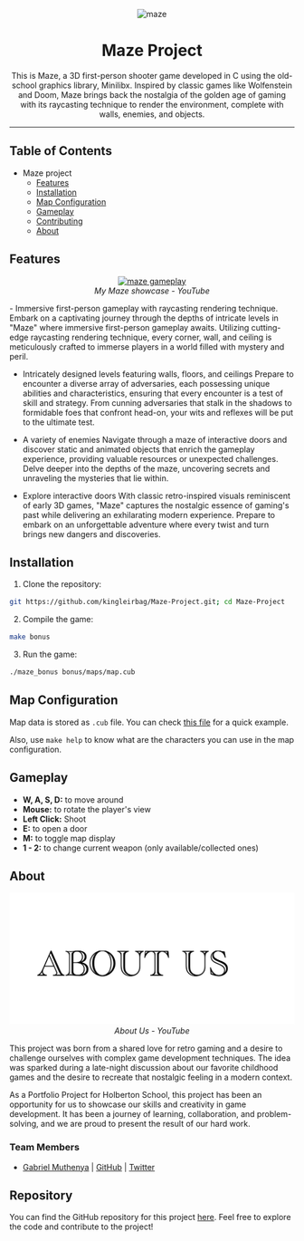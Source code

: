 <p align="center">
        <img src="https://github.com/kingleirbag/Maze-Project/blob/main/assets/gameplay.png" alt="maze" />
    </a>
</p>
<h1 align="center">
	Maze Project
</h1>
<p align="center">This is Maze, a 3D first-person shooter game developed in C using the old-school graphics library, Minilibx. Inspired by classic games like Wolfenstein and Doom, Maze brings back the nostalgia of the golden age of gaming with its raycasting technique to render the environment, complete with walls, enemies, and objects.</p>

---

## Table of Contents

- Maze project
  * [Features](#features)
  * [Installation](#installation)
  * [Map Configuration](#map-configuration)
  * [Gameplay](#gameplay)
  * [Contributing](#contributing)
  * [About](#about)

## Features
<p align="center">
    <a href="https://www.youtube.com/watch?v=R5xD5tAhLZw" target="_blank">
	<img src="https://github.com/kingleirbag/Maze-Project/blob/main/assets/ty.png" alt="maze gameplay" />
    </a>
    <br />
    <i>My Maze showcase - YouTube</i>
</p>
- Immersive first-person gameplay with raycasting rendering technique.
Embark on a captivating journey through the depths of intricate levels in "Maze" where immersive first-person gameplay awaits. Utilizing cutting-edge raycasting rendering technique, every corner, wall, and ceiling is meticulously crafted to immerse players in a world filled with mystery and peril.

- Intricately designed levels featuring walls, floors, and ceilings
Prepare to encounter a diverse array of adversaries, each possessing unique abilities and characteristics, ensuring that every encounter is a test of skill and strategy. From cunning adversaries that stalk in the shadows to formidable foes that confront head-on, your wits and reflexes will be put to the ultimate test.

- A variety of enemies
Navigate through a maze of interactive doors and discover static and animated objects that enrich the gameplay experience, providing valuable resources or unexpected challenges. Delve deeper into the depths of the maze, uncovering secrets and unraveling the mysteries that lie within.

- Explore interactive doors
With classic retro-inspired visuals reminiscent of early 3D games, "Maze" captures the nostalgic essence of gaming's past while delivering an exhilarating modern experience. Prepare to embark on an unforgettable adventure where every twist and turn brings new dangers and discoveries.



## Installation

1. Clone the repository:
```bash
git https://github.com/kingleirbag/Maze-Project.git; cd Maze-Project
```

2. Compile the game:
```bash
make bonus
```

3. Run the game:
```bash
./maze_bonus bonus/maps/map.cub
```

## Map Configuration

Map data is stored as `.cub` file. You can check [this file](bonus/maps/map.cub) for a quick example.

Also, use `make help` to know what are the characters you can use in the map configuration.

## Gameplay

- **W, A, S, D:** to move around
- **Mouse:** to rotate the player's view
- **Left Click:** Shoot
- **E:** to open a door
- **M:** to toggle map display
- **1 - 2:** to change current weapon (only available/collected ones)

## About
<p align="center">
    <a href="https://youtu.be/I68BbS2pAcE" target="_blank">
	<img src="https://github.com/kingleirbag/Maze-Project/blob/main/assets/abtus.png" alt="maze about us" />
    </a>
    <br />
    <i>About Us - YouTube</i>
</p>
This project was born from a shared love for retro gaming and a desire to challenge ourselves with complex game development techniques. The idea was sparked during a late-night discussion about our favorite childhood games and the desire to recreate that nostalgic feeling in a modern context.

As a Portfolio Project for Holberton School, this project has been an opportunity for us to showcase our skills and creativity in game development. It has been a journey of learning, collaboration, and problem-solving, and we are proud to present the result of our hard work.


### Team Members
- [Gabriel Muthenya](https://www.linkedin.com/in/gabriel-muthenya-1a122978/) | [GitHub](https://github.com/kingleirbag) | [Twitter](https://twitter.com/gmthexx)

## Repository

You can find the GitHub repository for this project [here](https://github.com/kingleirbag/Maze-Project.git). Feel free to explore the code and contribute to the project!
